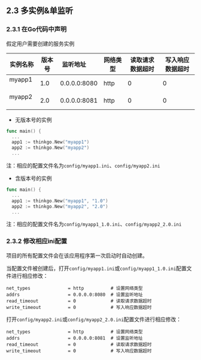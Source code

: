 ## 2.3 多实例&单监听

### 2.3.1 在Go代码中声明

假定用户需要创建的服务实例

实例名称 | 版本号 | 监听地址       | 网络类型  | 读取请求数据超时 | 写入响应数据超时
--------|--------|---------------|-----------|----------------|----------------
myapp1   | 1.0    | 0.0.0.0:8080 | http      | 0              | 0
myapp2   | 2.0    | 0.0.0.0:8081 | http      | 0              | 0

- 无版本号的实例

```go
func main() {
  ...
  app1 := thinkgo.New("myapp1")
  app2 := thinkgo.New("myapp2")
  ...
```

注：相应的配置文件名为`config/myapp1.ini`、`config/myapp2.ini`

- 含版本号的实例

```go
func main() {
  ...
  app1 := thinkgo.New("myapp1", "1.0")
  app2 := thinkgo.New("myapp2", "2.0")
  ...
```

注：相应的配置文件名为`config/myapp1_1.0.ini`、`config/myapp2_2.0.ini`

### 2.3.2 修改相应ini配置

项目的所有配置文件会在该应用程序第一次启动时自动创建。

当配置文件被创建后，打开`config/myapp1.ini`或`config/myapp1_1.0.ini`配置文件进行相应修改：

```
net_types              = http          # 设置网络类型
addrs                  = 0.0.0.0:8080  # 设置监听地址
read_timeout           = 0             # 读取请求数据超时
write_timeout          = 0             # 写入响应数据超时
```

打开`config/myapp2.ini`或`config/myapp2_2.0.ini`配置文件进行相应修改：

```
net_types              = http          # 设置网络类型
addrs                  = 0.0.0.0:8081  # 设置监听地址
read_timeout           = 0             # 读取请求数据超时
write_timeout          = 0             # 写入响应数据超时
```
